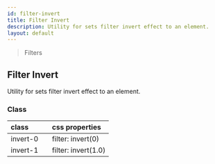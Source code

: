 ```yaml
---
id: filter-invert
title: Filter Invert
description: Utility for sets filter invert effect to an element.
layout: default
---
```


> Filters

## Filter Invert

Utility for sets filter invert effect to an element.

### Class

| <span class="px-3 py-1 text-white bg-charcoal-100 rounded-full">class</span> | | <span class="px-3 py-1 text-white bg-charcoal-100 rounded-full">css properties</span> |
|:--|:--|:--|
| invert-0 |  | filter: invert(0) |
| invert-1 |  | filter: invert(1.0) |

